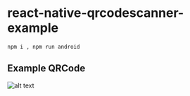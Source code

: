 # react-native-qrcodescanner-example
``
npm i ,
npm run android
``
## Example QRCode
![alt text](https://github.com/mturkben/react-native-qrcodescanner-example/blob/main/qrCodeScanner.png)
